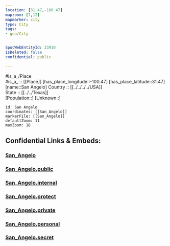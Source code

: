 ```yaml
---
location: [31.47,-100.47] 
mapzoom: [7,12] 
mapmarker: city 
type: City
tags:
- geo/City


SpocWebEntityId: 33910
isDeleted: false
confidential: public

---
```

#is_a_/Place  
#is_a_ :: [[Place]] 
[has_place_longitude::-100.47] 
[has_place_latitude::31.47] 
[name::San Angelo] 
Country :: [[../../../../USA]]  
State :: [[../../Texas]]  
[Population::] 
[Unknown::] 


```leaflet
id: San Angelo
coordinates: [[San_Angelo]] 
markerFile: [[San_Angelo]] 
defaultZoom: 11 
maxZoom: 18
```


## Confidential Links & Embeds: 

### [San_Angelo](/_Standards/Earth/Continent/America~North/USA/USA~Mountain/Texas/counties~Texas/Tom_Green,County/cities~Tom_Green/San_Angelo.md) 

### [San_Angelo.public](/_public/Earth/Continent/America~North/USA/USA~Mountain/Texas/counties~Texas/Tom_Green,County/cities~Tom_Green/San_Angelo.public.md) 

### [San_Angelo.internal](/_internal/Earth/Continent/America~North/USA/USA~Mountain/Texas/counties~Texas/Tom_Green,County/cities~Tom_Green/San_Angelo.internal.md) 

### [San_Angelo.protect](/_protect/Earth/Continent/America~North/USA/USA~Mountain/Texas/counties~Texas/Tom_Green,County/cities~Tom_Green/San_Angelo.protect.md) 

### [San_Angelo.private](/_private/Earth/Continent/America~North/USA/USA~Mountain/Texas/counties~Texas/Tom_Green,County/cities~Tom_Green/San_Angelo.private.md) 

### [San_Angelo.personal](/_personal/Earth/Continent/America~North/USA/USA~Mountain/Texas/counties~Texas/Tom_Green,County/cities~Tom_Green/San_Angelo.personal.md) 

### [San_Angelo.secret](/_secret/Earth/Continent/America~North/USA/USA~Mountain/Texas/counties~Texas/Tom_Green,County/cities~Tom_Green/San_Angelo.secret.md)

